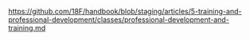 ---
---
https://github.com/18F/handbook/blob/staging/articles/5-training-and-professional-development/classes/professional-development-and-training.md